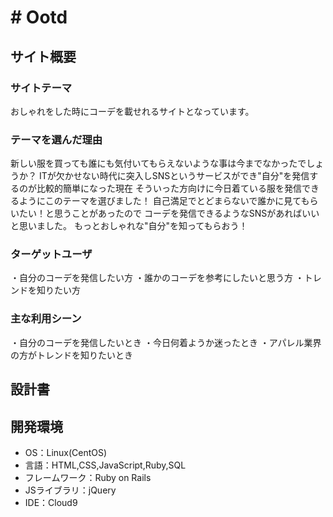 # # Ootd

## サイト概要
### サイトテーマ
おしゃれをした時にコーデを載せれるサイトとなっています。

### テーマを選んだ理由
新しい服を買っても誰にも気付いてもらえないような事は今までなかったでしょうか？
ITが欠かせない時代に突入しSNSというサービスができ"自分"を発信するのが比較的簡単になった現在
そういった方向けに今日着ている服を発信できるようにこのテーマを選びました！
自己満足でとどまらないで誰かに見てもらいたい！と思うことがあったので
コーデを発信できるようなSNSがあればいいと思いました。
もっとおしゃれな"自分"を知ってもらおう！

### ターゲットユーザ
・自分のコーデを発信したい方
・誰かのコーデを参考にしたいと思う方
・トレンドを知りたい方

### 主な利用シーン
・自分のコーデを発信したいとき
・今日何着ようか迷ったとき
・アパレル業界の方がトレンドを知りたいとき

## 設計書

## 開発環境
- OS：Linux(CentOS)
- 言語：HTML,CSS,JavaScript,Ruby,SQL
- フレームワーク：Ruby on Rails
- JSライブラリ：jQuery
- IDE：Cloud9
